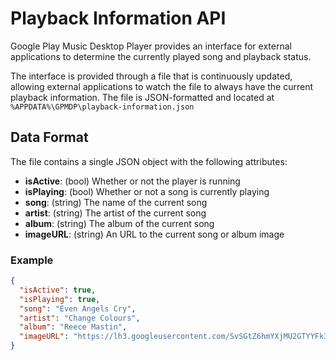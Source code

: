 # Playback Information API

Google Play Music Desktop Player provides an interface for external
applications to determine the currently played song and playback status.

The interface is provided through a file that is continuously updated,
allowing external applications to watch the file to always have the
current playback information. The file is JSON-formatted and located at
`%APPDATA%\GPMDP\playback-information.json`

## Data Format

The file contains a single JSON object with the following attributes:
- **isActive**: (bool) Whether or not the player is running
- **isPlaying**: (bool) Whether or not a song is currently playing
- **song**: (string) The name of the current song
- **artist**: (string) The artist of the current song
- **album**: (string) The album of the current song
- **imageURL**: (string) An URL to the current song or album image

### Example

```json
{
  "isActive": true,
  "isPlaying": true,
  "song": "Even Angels Cry",
  "artist": "Change Colours",
  "album": "Reece Mastin",
  "imageURL": "https://lh3.googleusercontent.com/SvSGtZ6hmYXjMU2GTYYFk3Fhm0eJDl_KWyWn0v6ZkVN1pntuOTRWkWouT4V83qQOrqareAII2w=s90-c-e100"
}
```
